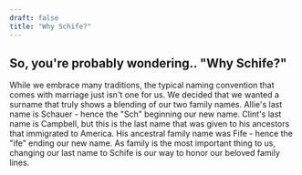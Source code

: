 ```yaml
---
draft: false
title: "Why Schife?"
---
```


## So,  you're probably wondering.. "Why Schife?"
While we embrace many traditions, the typical naming convention that comes with marriage just isn't one for us. We decided that we wanted a surname that truly shows a blending of our two family names. Allie's last name is Schauer - hence the "Sch" beginning our new name. Clint's last name is Campbell, but this is the last name that was given to his ancestors that immigrated to America. His ancestral family name was Fife - hence the "ife" ending our new name. As family is the most important thing to us, changing our last name to Schife is our way to honor our beloved family lines.